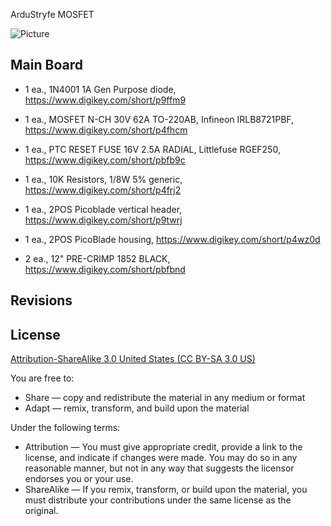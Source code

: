 ArduStryfe MOSFET

![Picture](project.png) 


Main Board
----------------
- 1 ea., 1N4001 1A Gen Purpose diode, https://www.digikey.com/short/p9ffm9
- 1 ea., MOSFET N-CH 30V 62A TO-220AB, Infineon IRLB8721PBF, https://www.digikey.com/short/p4fhcm
- 1 ea., PTC RESET FUSE 16V 2.5A RADIAL, Littlefuse RGEF250, https://www.digikey.com/short/pbfb9c
- 1 ea., 10K Resistors, 1/8W 5% generic, https://www.digikey.com/short/p4frj2 
- 1 ea., 2POS Picoblade vertical header, https://www.digikey.com/short/p9twrj
- 1 ea., 2POS PicoBlade housing, https://www.digikey.com/short/p4wz0d

- 2 ea., 12" PRE-CRIMP 1852 BLACK, https://www.digikey.com/short/pbfbnd


Revisions
----------------



License
----------------
[Attribution-ShareAlike 3.0 United States (CC BY-SA 3.0 US)](https://creativecommons.org/licenses/by-sa/3.0/us/)

You are free to:

- Share — copy and redistribute the material in any medium or format
- Adapt — remix, transform, and build upon the material

Under the following terms:

- Attribution — You must give appropriate credit, provide a link to the license, and indicate if changes were made. You may do so in any reasonable manner, but not in any way that suggests the licensor endorses you or your use.
- ShareAlike — If you remix, transform, or build upon the material, you must distribute your contributions under the same license as the original.